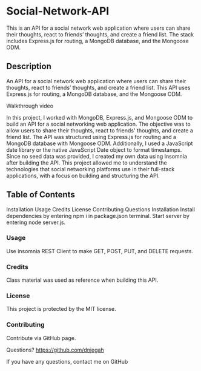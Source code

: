 # Social-Network-API
This is an API for a social network web application where users can share their thoughts, react to friends’ thoughts, and create a friend list. The stack includes Express.js for routing, a MongoDB database, and the Mongoose ODM.
## Description
An API for a social network web application where users can share their thoughts, react to friends’ thoughts, and create a friend list. This API uses Express.js for routing, a MongoDB database, and the Mongoose ODM.

Walkthrough video

In this project, I worked with MongoDB, Express.js, and Mongoose ODM to build an API for a social networking web application. The objective was to allow users to share their thoughts, react to friends' thoughts, and create a friend list. The API was structured using Express.js for routing and a MongoDB database with Mongoose ODM. Additionally, I used a JavaScript date library or the native JavaScript Date object to format timestamps. Since no seed data was provided, I created my own data using Insomnia after building the API. This project allowed me to understand the technologies that social networking platforms use in their full-stack applications, with a focus on building and structuring the API.

## Table of Contents
Installation
Usage
Credits
License
Contributing
Questions
Installation
Install dependencies by entering npm i in package.json terminal. Start server by entering node server.js.

### Usage
Use insomnia REST Client to make GET, POST, PUT, and DELETE requests.

### Credits
Class material was used as reference when building this API.

### License
This project is protected by the MIT license.

### Contributing
Contribute via GitHub page.

Questions?
https://github.com/dnjegah

If you have any questions, contact me on GitHub